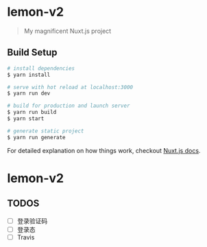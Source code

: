 # lemon-v2

> My magnificent Nuxt.js project

## Build Setup

``` bash
# install dependencies
$ yarn install

# serve with hot reload at localhost:3000
$ yarn run dev

# build for production and launch server
$ yarn run build
$ yarn start

# generate static project
$ yarn run generate
```

For detailed explanation on how things work, checkout [Nuxt.js docs](https://nuxtjs.org).
# lemon-v2


## TODOS
- [ ] 登录验证码
- [ ] 登录态
- [ ] Travis